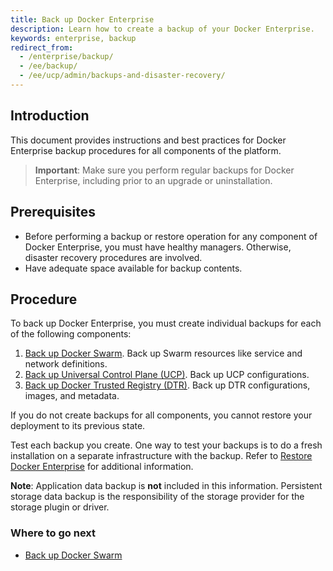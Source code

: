 ```yaml
---
title: Back up Docker Enterprise
description: Learn how to create a backup of your Docker Enterprise.
keywords: enterprise, backup
redirect_from:
  - /enterprise/backup/
  - /ee/backup/
  - /ee/ucp/admin/backups-and-disaster-recovery/
---
```


## Introduction
This document provides instructions and best practices for Docker Enterprise backup procedures for all components of the platform.

> **Important**: Make sure you perform regular backups for Docker Enterprise, including prior to an upgrade or uninstallation.

## Prerequisites

- Before performing a backup or restore operation for any component of Docker Enterprise, you must have healthy managers. Otherwise, disaster recovery procedures are involved.
- Have adequate space available for backup contents.

## Procedure
To back up Docker Enterprise, you must create individual backups
for each of the following components:

1. [Back up Docker Swarm](back-up-swarm.md). Back up Swarm resources like service and network definitions.
2. [Back up Universal Control Plane (UCP)](back-up-ucp.md). Back up UCP configurations.
3. [Back up Docker Trusted Registry (DTR)](back-up-dtr.md). Back up DTR configurations, images, and metadata.

If you do not create backups for all components, you cannot restore your deployment to its previous state.

Test each backup you create. One way to test your backups is to do
a fresh installation on a separate infrastructure with the backup. Refer to [Restore Docker Enterprise](/ee/admin/restore/)  for additional information.

**Note**: Application data backup is **not** included in this information. Persistent storage data backup is the responsibility of the storage provider for the storage plugin or driver.

### Where to go next

- [Back up Docker Swarm](back-up-swarm.md)
